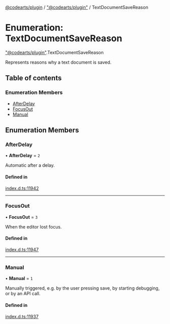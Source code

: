 [@codearts/plugin](../README.md) / ["@codearts/plugin"](../modules/_codearts_plugin_.md) / TextDocumentSaveReason

# Enumeration: TextDocumentSaveReason

["@codearts/plugin"](../modules/_codearts_plugin_.md).TextDocumentSaveReason

Represents reasons why a text document is saved.

## Table of contents

### Enumeration Members

- [AfterDelay](codearts_plugin_.TextDocumentSaveReason.md#afterdelay)
- [FocusOut](codearts_plugin_.TextDocumentSaveReason.md#focusout)
- [Manual](codearts_plugin_.TextDocumentSaveReason.md#manual)

## Enumeration Members

### AfterDelay

• **AfterDelay** = ``2``

Automatic after a delay.

#### Defined in

[index.d.ts:11942](https://github.com/shuyaqian/cloudide-plugin-api/blob/3fbdd11/index.d.ts#L11942)

___

### FocusOut

• **FocusOut** = ``3``

When the editor lost focus.

#### Defined in

[index.d.ts:11947](https://github.com/shuyaqian/cloudide-plugin-api/blob/3fbdd11/index.d.ts#L11947)

___

### Manual

• **Manual** = ``1``

Manually triggered, e.g. by the user pressing save, by starting debugging,
or by an API call.

#### Defined in

[index.d.ts:11937](https://github.com/shuyaqian/cloudide-plugin-api/blob/3fbdd11/index.d.ts#L11937)
